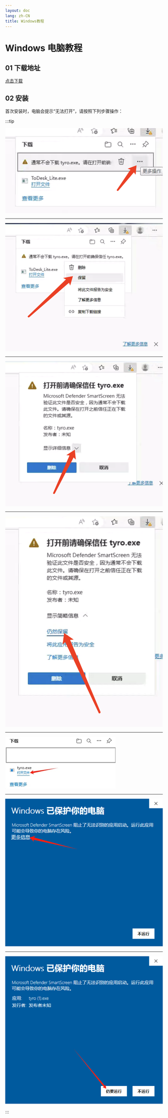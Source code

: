 ```yaml
---
layout: doc
lang: zh-CN
title: Windows教程
---
```


# Windows 电脑教程

## 01 下载地址

[点击下载](https://list.tyro.wiki/d/home/alist_files/client/3.10/cooc/Digilink-Setup-1.3.10.exe)

## 02 安装

首次安装时，电脑会提示“无法打开”，请按照下列步骤操作：

:::tip

![](/images/document/windows/11.jpg)

---

![](/images/document/windows/12.jpg)

---

![](/images/document/windows/13.jpg)

---

![](/images/document/windows/14.jpg)

---

![](/images/document/windows/15.jpg)

---

![](/images/document/windows/16.jpg)

---

![](/images/document/windows/17.jpg)

:::